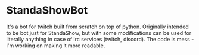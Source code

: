 # StandaShowBot
It's a bot for twitch built from scratch on top of python.
Originally intended to be bot just for StandaShow, but with some modifications can be used for literally anything in case of irc services (twitch, discord).
The code is mess - I'm working on making it more readable.

